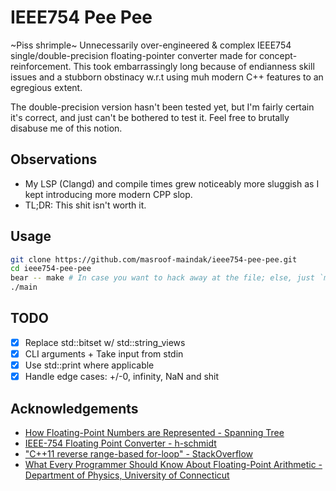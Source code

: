 # IEEE754 Pee Pee

~Piss shrimple~ Unnecessarily over-engineered & complex IEEE754 single/double-precision floating-pointer converter made for concept-reinforcement. This took embarrassingly long because of endianness skill issues and a stubborn obstinacy w.r.t using muh modern C++ features to an egregious extent.

The double-precision version hasn't been tested yet, but I'm fairly certain it's correct, and just can't be bothered to test it. Feel free to brutally disabuse me of this notion.

## Observations

- My LSP (Clangd) and compile times grew noticeably more sluggish as I kept introducing more modern CPP slop.
- TL;DR: This shit isn't worth it.

## Usage

```bash
git clone https://github.com/masroof-maindak/ieee754-pee-pee.git
cd ieee754-pee-pee
bear -- make # In case you want to hack away at the file; else, just `make` will suffice
./main
```

## TODO

- [x] Replace std::bitset w/ std::string_views
- [x] CLI arguments + Take input from stdin
- [x] Use std::print where applicable
- [x] Handle edge cases: +/-0, infinity, NaN and shit

## Acknowledgements

- [How Floating-Point Numbers are Represented - Spanning Tree](https://youtu.be/bbkcEiUjehk?feature=shared)
- [IEEE-754 Floating Point Converter - h-schmidt](https://www.h-schmidt.net/FloatConverter/IEEE754.html)
- ["C++11 reverse range-based for-loop" - StackOverflow](https://stackoverflow.com/a/66053335)
- [What Every Programmer Should Know About Floating-Point Arithmetic - Department of Physics, University of Connecticut](https://www.phys.uconn.edu/~rozman/Courses/P2200_15F/downloads/floating-point-guide-2015-10-15.pdf)

